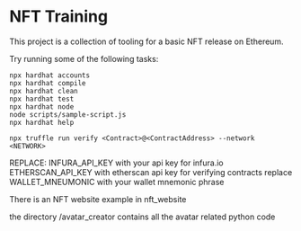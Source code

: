# NFT Training

This project is a collection of tooling for a basic NFT release on Ethereum.

Try running some of the following tasks:
```shell
npx hardhat accounts
npx hardhat compile
npx hardhat clean
npx hardhat test
npx hardhat node
node scripts/sample-script.js
npx hardhat help

npx truffle run verify <Contract>@<ContractAddress> --network <NETWORK>
```

REPLACE:
  INFURA_API_KEY with your api key for infura.io
  ETHERSCAN_API_KEY with etherscan api key for verifying contracts
  replace WALLET_MNEUMONIC with your wallet mnemonic phrase


There is an NFT website example in nft_website

the directory /avatar_creator contains all the avatar related python code
